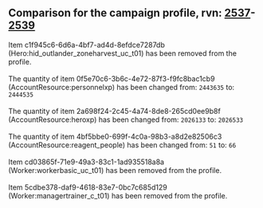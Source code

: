 ## Comparison for the campaign profile, rvn: [2537](https://github.com/PRO100KatYT/FortniteProfileRevisions/tree/main/profiles/campaign/2537%20campaign.json)-[2539](https://github.com/PRO100KatYT/FortniteProfileRevisions/tree/main/profiles/campaign/2539%20campaign.json)

Item c1f945c6-6d6a-4bf7-ad4d-8efdce7287db (Hero:hid_outlander_zoneharvest_uc_t01) has been removed from the profile.
<br><br>
The quantity of item 0f5e70c6-3b6c-4e72-87f3-f9fc8bac1cb9 (AccountResource:personnelxp) has been changed from: `2443635` to: `2444535`
<br><br>
The quantity of item 2a698f24-2c45-4a74-8de8-265cd0ee9b8f (AccountResource:heroxp) has been changed from: `2026133` to: `2026533`
<br><br>
The quantity of item 4bf5bbe0-699f-4c0a-98b3-a8d2e82506c3 (AccountResource:reagent_people) has been changed from: `51` to: `66`
<br><br>
Item cd03865f-71e9-49a3-83c1-1ad935518a8a (Worker:workerbasic_uc_t01) has been removed from the profile.
<br><br>
Item 5cdbe378-daf9-4618-83e7-0bc7c685d129 (Worker:managertrainer_c_t01) has been removed from the profile.
<br><br>
